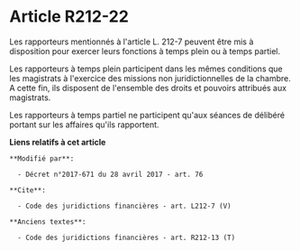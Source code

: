 # Article R212-22

Les rapporteurs mentionnés à l'article L. 212-7 peuvent être mis à disposition pour exercer leurs fonctions à temps plein ou
à temps partiel. 

Les rapporteurs à temps plein participent dans les mêmes conditions que les magistrats à l'exercice des missions non
juridictionnelles de la chambre. A cette fin, ils disposent de l'ensemble des droits et pouvoirs attribués aux magistrats. 

Les rapporteurs à temps partiel ne participent qu'aux séances de délibéré portant sur les affaires qu'ils rapportent.

**Liens relatifs à cet article**

	**Modifié par**:

	  - Décret n°2017-671 du 28 avril 2017 - art. 76

	**Cite**:

	  - Code des juridictions financières - art. L212-7 (V)

	**Anciens textes**:

	  - Code des juridictions financières - art. R212-13 (T)
